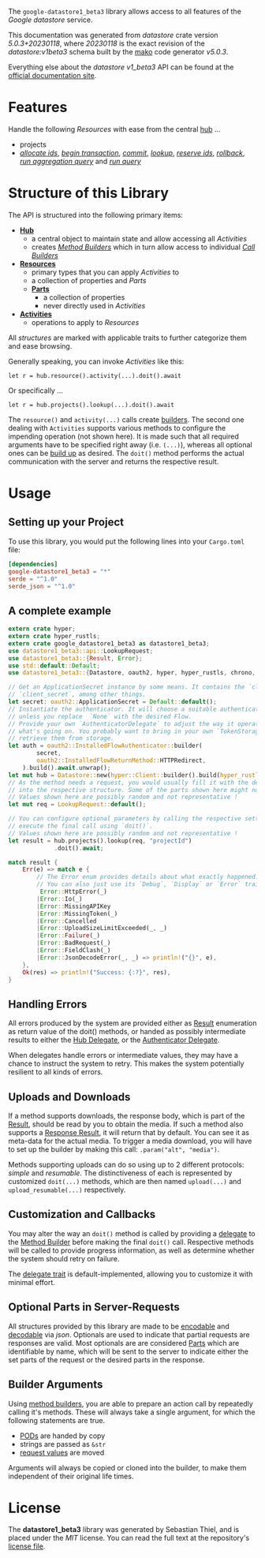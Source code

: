 <!---
DO NOT EDIT !
This file was generated automatically from 'src/generator/templates/api/README.md.mako'
DO NOT EDIT !
-->
The `google-datastore1_beta3` library allows access to all features of the *Google datastore* service.

This documentation was generated from *datastore* crate version *5.0.3+20230118*, where *20230118* is the exact revision of the *datastore:v1beta3* schema built by the [mako](http://www.makotemplates.org/) code generator *v5.0.3*.

Everything else about the *datastore* *v1_beta3* API can be found at the
[official documentation site](https://cloud.google.com/datastore/).
# Features

Handle the following *Resources* with ease from the central [hub](https://docs.rs/google-datastore1_beta3/5.0.3+20230118/google_datastore1_beta3/Datastore) ... 

* projects
 * [*allocate ids*](https://docs.rs/google-datastore1_beta3/5.0.3+20230118/google_datastore1_beta3/api::ProjectAllocateIdCall), [*begin transaction*](https://docs.rs/google-datastore1_beta3/5.0.3+20230118/google_datastore1_beta3/api::ProjectBeginTransactionCall), [*commit*](https://docs.rs/google-datastore1_beta3/5.0.3+20230118/google_datastore1_beta3/api::ProjectCommitCall), [*lookup*](https://docs.rs/google-datastore1_beta3/5.0.3+20230118/google_datastore1_beta3/api::ProjectLookupCall), [*reserve ids*](https://docs.rs/google-datastore1_beta3/5.0.3+20230118/google_datastore1_beta3/api::ProjectReserveIdCall), [*rollback*](https://docs.rs/google-datastore1_beta3/5.0.3+20230118/google_datastore1_beta3/api::ProjectRollbackCall), [*run aggregation query*](https://docs.rs/google-datastore1_beta3/5.0.3+20230118/google_datastore1_beta3/api::ProjectRunAggregationQueryCall) and [*run query*](https://docs.rs/google-datastore1_beta3/5.0.3+20230118/google_datastore1_beta3/api::ProjectRunQueryCall)




# Structure of this Library

The API is structured into the following primary items:

* **[Hub](https://docs.rs/google-datastore1_beta3/5.0.3+20230118/google_datastore1_beta3/Datastore)**
    * a central object to maintain state and allow accessing all *Activities*
    * creates [*Method Builders*](https://docs.rs/google-datastore1_beta3/5.0.3+20230118/google_datastore1_beta3/client::MethodsBuilder) which in turn
      allow access to individual [*Call Builders*](https://docs.rs/google-datastore1_beta3/5.0.3+20230118/google_datastore1_beta3/client::CallBuilder)
* **[Resources](https://docs.rs/google-datastore1_beta3/5.0.3+20230118/google_datastore1_beta3/client::Resource)**
    * primary types that you can apply *Activities* to
    * a collection of properties and *Parts*
    * **[Parts](https://docs.rs/google-datastore1_beta3/5.0.3+20230118/google_datastore1_beta3/client::Part)**
        * a collection of properties
        * never directly used in *Activities*
* **[Activities](https://docs.rs/google-datastore1_beta3/5.0.3+20230118/google_datastore1_beta3/client::CallBuilder)**
    * operations to apply to *Resources*

All *structures* are marked with applicable traits to further categorize them and ease browsing.

Generally speaking, you can invoke *Activities* like this:

```Rust,ignore
let r = hub.resource().activity(...).doit().await
```

Or specifically ...

```ignore
let r = hub.projects().lookup(...).doit().await
```

The `resource()` and `activity(...)` calls create [builders][builder-pattern]. The second one dealing with `Activities` 
supports various methods to configure the impending operation (not shown here). It is made such that all required arguments have to be 
specified right away (i.e. `(...)`), whereas all optional ones can be [build up][builder-pattern] as desired.
The `doit()` method performs the actual communication with the server and returns the respective result.

# Usage

## Setting up your Project

To use this library, you would put the following lines into your `Cargo.toml` file:

```toml
[dependencies]
google-datastore1_beta3 = "*"
serde = "^1.0"
serde_json = "^1.0"
```

## A complete example

```Rust
extern crate hyper;
extern crate hyper_rustls;
extern crate google_datastore1_beta3 as datastore1_beta3;
use datastore1_beta3::api::LookupRequest;
use datastore1_beta3::{Result, Error};
use std::default::Default;
use datastore1_beta3::{Datastore, oauth2, hyper, hyper_rustls, chrono, FieldMask};

// Get an ApplicationSecret instance by some means. It contains the `client_id` and 
// `client_secret`, among other things.
let secret: oauth2::ApplicationSecret = Default::default();
// Instantiate the authenticator. It will choose a suitable authentication flow for you, 
// unless you replace  `None` with the desired Flow.
// Provide your own `AuthenticatorDelegate` to adjust the way it operates and get feedback about 
// what's going on. You probably want to bring in your own `TokenStorage` to persist tokens and
// retrieve them from storage.
let auth = oauth2::InstalledFlowAuthenticator::builder(
        secret,
        oauth2::InstalledFlowReturnMethod::HTTPRedirect,
    ).build().await.unwrap();
let mut hub = Datastore::new(hyper::Client::builder().build(hyper_rustls::HttpsConnectorBuilder::new().with_native_roots().https_or_http().enable_http1().build()), auth);
// As the method needs a request, you would usually fill it with the desired information
// into the respective structure. Some of the parts shown here might not be applicable !
// Values shown here are possibly random and not representative !
let mut req = LookupRequest::default();

// You can configure optional parameters by calling the respective setters at will, and
// execute the final call using `doit()`.
// Values shown here are possibly random and not representative !
let result = hub.projects().lookup(req, "projectId")
             .doit().await;

match result {
    Err(e) => match e {
        // The Error enum provides details about what exactly happened.
        // You can also just use its `Debug`, `Display` or `Error` traits
         Error::HttpError(_)
        |Error::Io(_)
        |Error::MissingAPIKey
        |Error::MissingToken(_)
        |Error::Cancelled
        |Error::UploadSizeLimitExceeded(_, _)
        |Error::Failure(_)
        |Error::BadRequest(_)
        |Error::FieldClash(_)
        |Error::JsonDecodeError(_, _) => println!("{}", e),
    },
    Ok(res) => println!("Success: {:?}", res),
}

```
## Handling Errors

All errors produced by the system are provided either as [Result](https://docs.rs/google-datastore1_beta3/5.0.3+20230118/google_datastore1_beta3/client::Result) enumeration as return value of
the doit() methods, or handed as possibly intermediate results to either the 
[Hub Delegate](https://docs.rs/google-datastore1_beta3/5.0.3+20230118/google_datastore1_beta3/client::Delegate), or the [Authenticator Delegate](https://docs.rs/yup-oauth2/*/yup_oauth2/trait.AuthenticatorDelegate.html).

When delegates handle errors or intermediate values, they may have a chance to instruct the system to retry. This 
makes the system potentially resilient to all kinds of errors.

## Uploads and Downloads
If a method supports downloads, the response body, which is part of the [Result](https://docs.rs/google-datastore1_beta3/5.0.3+20230118/google_datastore1_beta3/client::Result), should be
read by you to obtain the media.
If such a method also supports a [Response Result](https://docs.rs/google-datastore1_beta3/5.0.3+20230118/google_datastore1_beta3/client::ResponseResult), it will return that by default.
You can see it as meta-data for the actual media. To trigger a media download, you will have to set up the builder by making
this call: `.param("alt", "media")`.

Methods supporting uploads can do so using up to 2 different protocols: 
*simple* and *resumable*. The distinctiveness of each is represented by customized 
`doit(...)` methods, which are then named `upload(...)` and `upload_resumable(...)` respectively.

## Customization and Callbacks

You may alter the way an `doit()` method is called by providing a [delegate](https://docs.rs/google-datastore1_beta3/5.0.3+20230118/google_datastore1_beta3/client::Delegate) to the 
[Method Builder](https://docs.rs/google-datastore1_beta3/5.0.3+20230118/google_datastore1_beta3/client::CallBuilder) before making the final `doit()` call. 
Respective methods will be called to provide progress information, as well as determine whether the system should 
retry on failure.

The [delegate trait](https://docs.rs/google-datastore1_beta3/5.0.3+20230118/google_datastore1_beta3/client::Delegate) is default-implemented, allowing you to customize it with minimal effort.

## Optional Parts in Server-Requests

All structures provided by this library are made to be [encodable](https://docs.rs/google-datastore1_beta3/5.0.3+20230118/google_datastore1_beta3/client::RequestValue) and 
[decodable](https://docs.rs/google-datastore1_beta3/5.0.3+20230118/google_datastore1_beta3/client::ResponseResult) via *json*. Optionals are used to indicate that partial requests are responses 
are valid.
Most optionals are are considered [Parts](https://docs.rs/google-datastore1_beta3/5.0.3+20230118/google_datastore1_beta3/client::Part) which are identifiable by name, which will be sent to 
the server to indicate either the set parts of the request or the desired parts in the response.

## Builder Arguments

Using [method builders](https://docs.rs/google-datastore1_beta3/5.0.3+20230118/google_datastore1_beta3/client::CallBuilder), you are able to prepare an action call by repeatedly calling it's methods.
These will always take a single argument, for which the following statements are true.

* [PODs][wiki-pod] are handed by copy
* strings are passed as `&str`
* [request values](https://docs.rs/google-datastore1_beta3/5.0.3+20230118/google_datastore1_beta3/client::RequestValue) are moved

Arguments will always be copied or cloned into the builder, to make them independent of their original life times.

[wiki-pod]: http://en.wikipedia.org/wiki/Plain_old_data_structure
[builder-pattern]: http://en.wikipedia.org/wiki/Builder_pattern
[google-go-api]: https://github.com/google/google-api-go-client

# License
The **datastore1_beta3** library was generated by Sebastian Thiel, and is placed 
under the *MIT* license.
You can read the full text at the repository's [license file][repo-license].

[repo-license]: https://github.com/Byron/google-apis-rsblob/main/LICENSE.md

